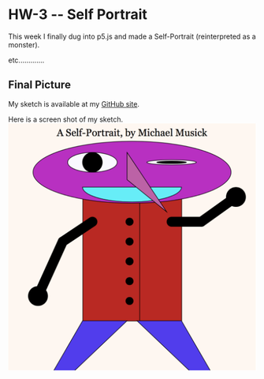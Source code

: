 # HW-3 -- Self Portrait

This week I finally dug into p5.js and made a Self-Portrait (reinterpreted as a monster).

etc.............


## Final Picture

My sketch is available at my [GitHub site]().

Here is a screen shot of my sketch.
![Screen shot of my sketch](imgs/selfportrait.png "Screen shot of my monster sketch")
